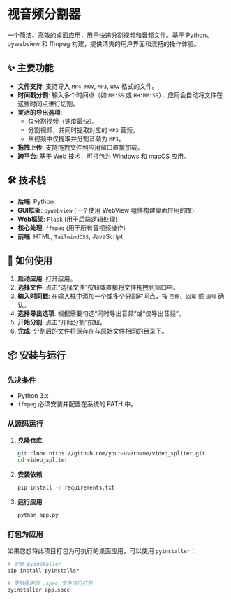 # 视音频分割器

一个简洁、高效的桌面应用，用于快速分割视频和音频文件。基于 Python、pywebview 和 ffmpeg 构建，提供清爽的用户界面和流畅的操作体验。

## ✨ 主要功能

- **文件支持**: 支持导入 `MP4`, `MOV`, `MP3`, `WAV` 格式的文件。
- **时间戳分割**: 输入多个时间点（如 `MM:SS` 或 `HH:MM:SS`），应用会自动将文件在这些时间点进行切割。
- **灵活的导出选项**:
  - 仅分割视频（速度最快）。
  - 分割视频，并同时提取对应的 `MP3` 音频。
  - 从视频中仅提取并分割音频为 `MP3`。
- **拖拽上传**: 支持拖拽文件到应用窗口直接加载。
- **跨平台**: 基于 Web 技术，可打包为 Windows 和 macOS 应用。

## 🛠️ 技术栈

- **后端**: Python
- **GUI框架**: `pywebview` (一个使用 WebView 组件构建桌面应用的库)
- **Web框架**: `Flask` (用于后端逻辑处理)
- **核心处理**: `ffmpeg` (用于所有音视频操作)
- **前端**: HTML, `TailwindCSS`, JavaScript

## 🚀 如何使用

1.  **启动应用**: 打开应用。
2.  **选择文件**: 点击“选择文件”按钮或直接将文件拖拽到窗口中。
3.  **输入时间戳**: 在输入框中添加一个或多个分割时间点，按 `空格`、`回车` 或 `逗号` 确认。
4.  **选择导出选项**: 根据需要勾选“同时导出音频”或“仅导出音频”。
5.  **开始分割**: 点击“开始分割”按钮。
6.  **完成**: 分割后的文件将保存在与原始文件相同的目录下。

## 📦 安装与运行

### 先决条件

- Python 3.x
- `ffmpeg` 必须安装并配置在系统的 PATH 中。

### 从源码运行

1.  **克隆仓库**
    ```bash
    git clone https://github.com/your-username/video_spliter.git
    cd video_spliter
    ```

2.  **安装依赖**
    ```bash
    pip install -r requirements.txt
    ```

3.  **运行应用**
    ```bash
    python app.py
    ```

### 打包为应用

如果您想将此项目打包为可执行的桌面应用，可以使用 `pyinstaller`：

```bash
# 安装 pyinstaller
pip install pyinstaller

# 使用提供的 .spec 文件进行打包
pyinstaller app.spec
